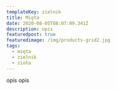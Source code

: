 ```yaml
---
templateKey: zielnik
title: Mięta
date: 2020-08-05T08:07:09.341Z
description: opis
featuredpost: true
featuredimage: /img/products-grid2.jpg
tags:
  - mięta
  - zielnik
  - zioła
---
```

opis opis